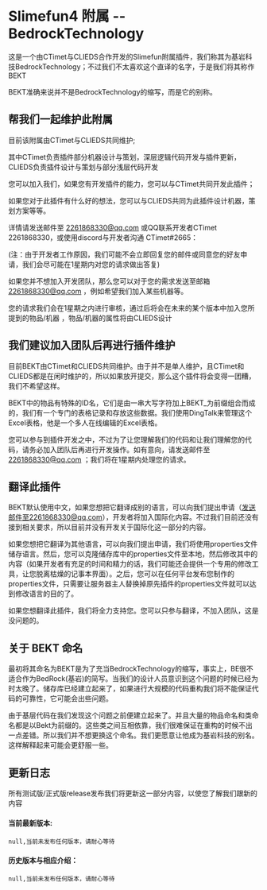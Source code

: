 # Slimefun4 附属 -- BedrockTechnology
  这是一个由CTimet与CLIEDS合作开发的Slimefun附属插件，我们称其为基岩科技BedrockTechnology；不过我们不太喜欢这个直译的名字，于是我们将其称作 BEKT
  
  BEKT准确来说并不是BedrockTechnology的缩写，而是它的别称。

## 帮我们一起维护此附属
  目前该附属由CTimet与CLIEDS共同维护;
  
  其中CTimet负责插件部分机器设计与策划，深层逻辑代码开发与插件更新，CLIEDS负责插件设计与策划与部分浅层代码开发
  
  您可以加入我们，如果您有开发插件的能力，您可以与CTimet共同开发此插件；
  
  如果您对于此插件有什么好的想法，您可以与CLIEDS共同为此插件设计机器，策划方案等等。
  
  详情请发送邮件至 2261868330@qq.com 或QQ联系开发者CTimet 2261868330，或使用discord与开发者沟通 CTimet#2665：
  
  (注：由于开发者工作原因，我们可能不会立即回复您的邮件或同意您的好友申请，我们会尽可能在1星期内对您的请求做出答复)

  如果您并不想加入开发团队，那么您可以对于您的需求发送至邮箱 2261868330@qq.com ，例如希望我们加入某些机器等。

  您的请求我们会在1星期之内进行审核，通过后将会在未来的某个版本中加入您所提到的物品/机器 ，物品/机器的属性将由CLIEDS设计

## 我们建议加入团队后再进行插件维护
  目前BEKT由CTimet和CLIEDS共同维护。由于并不是单人维护，且CTimet和CLIEDS都是在闲时维护的，所以如果放开提交，那么这个插件将会变得一团糟，我们不希望这样。
  
  BEKT中的物品有特殊的ID名，它们是由一串大写字符加上BEKT_为前缀组合而成的，我们有一个专门的表格记录和存放这些数据。我们使用DingTalk来管理这个Excel表格，他是一个多人在线编辑的Excel表格。
  
  您可以参与到插件开发之中，不过为了让您理解我们的代码和让我们理解您的代码，请务必加入团队后再进行开发操作。如有意向，请发送邮件至 2261868330@qq.com ；我们将在1星期内处理您的请求。
  
## 翻译此插件
  BEKT默认使用中文，如果您想把它翻译成别的语言，可以向我们提出申请（发送邮件至2261868330@qq.com），开发者将加入国际化内容。不过我们目前还没有接到相关要求，所以目前并没有开发关于国际化这一部分的内容。
  
  如果您想把它翻译为其他语言，可以向我们提出申请，我们将使用properties文件储存语言。然后，您可以克隆储存库中的properties文件至本地，然后修改其中的内容（如果开发者有充足的时间和精力的话，我们可能还会提供一个专用的修改工具，让您脱离枯燥的记事本界面）。之后，您可以在任何平台发布您制作的properties文件，只需要让服务器主人替换掉原先插件的properties文件就可以达到修改语言的目的了。
  
  如果您想翻译此插件，我们将全力支持您。您可以只参与翻译，不加入团队，这是没问题的。
  
## 关于 BEKT 命名
 最初将其命名为BEKT是为了充当BedrockTechnology的缩写，事实上，BE很不适合作为BedRock(基岩)的简写。当我们的设计人员意识到这个问题的时候已经为时太晚了。储存库已经建立起来了，如果进行大规模的代码重构我们将不能保证代码的可靠性，它可能会出些问题。
  
  由于基层代码在我们发现这个问题之前便建立起来了。并且大量的物品命名和类命名都是以Bekt为前缀的。这些类之间互相依靠，我们很难保证在重构的时候不出一点差错。所以我们并不想更换这个命名。我们更愿意让他成为基岩科技的别名。这样解释起来可能会更舒服一些。
  
## 更新日志
  所有测试版/正式版release发布我们将更新这一部分内容，以使您了解我们跟新的内容
  
  #### 当前最新版本:
    null,当前未发布任何版本，请耐心等待
  
  #### 历史版本与相应介绍：
    null,当前未发布任何版本，请耐心等待
  
